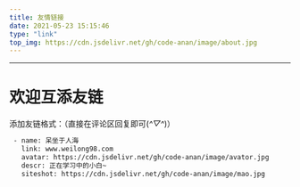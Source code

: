 ```yaml
---
title: 友情链接
date: 2021-05-23 15:15:46
type: "link"
top_img: https://cdn.jsdelivr.net/gh/code-anan/image/about.jpg
---
```

----------
# 欢迎互添友链
添加友链格式：（直接在评论区回复即可(*^▽^*)）
``` bash
 - name: 呆坐于人海
   link: www.weilong98.com
   avatar: https://cdn.jsdelivr.net/gh/code-anan/image/avator.jpg
   descr: 正在学习中的小白~
   siteshot: https://cdn.jsdelivr.net/gh/code-anan/image/mao.jpg

```